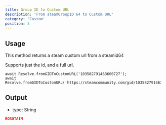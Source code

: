 ```yaml
---
title: Group ID to Custom URL
description: 'From steamGroupID 64 to Custom URL'
category: 'Custom'
position: 5
---
```


## Usage

This method returns a steam custom url from a steamid64

Supports just the id, and a full url.

```javascript[index.js]
await Resolve.fromGIDToCustomURL('103582791463600727');
await Resolve.fromGIDToCustomURL('https://steamcommunity.com/gid/103582791463600727');
```

## Output

- type: String

```json
ROBOTAIM
```
